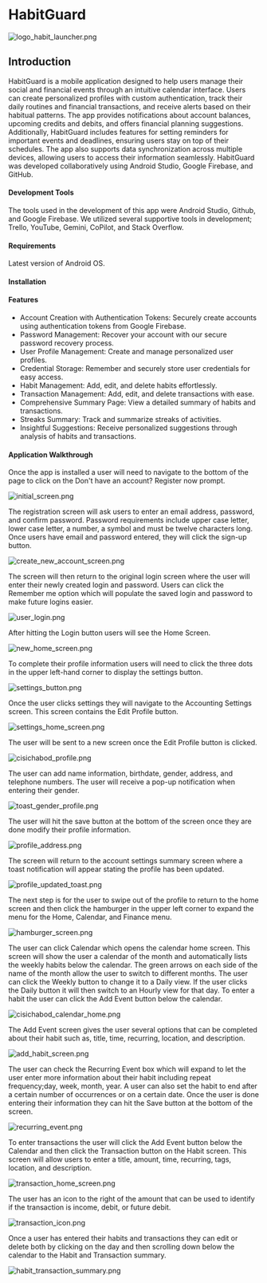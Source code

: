 # **HabitGuard**
![logo_habit_launcher.png](app/src/main/res/drawable/logo_habit_launcher.png)

## Introduction

HabitGuard is a mobile application designed to help users manage their social and financial events
through an intuitive calendar interface. Users can create personalized profiles with custom
authentication, track their daily routines and financial transactions, and receive alerts based on
their habitual patterns. The app provides notifications about account balances, upcoming credits
and debits, and offers financial planning suggestions. Additionally, HabitGuard includes features
for setting reminders for important events and deadlines, ensuring users stay on top of their 
schedules. The app also supports data synchronization across multiple devices, allowing users to
access their information seamlessly. HabitGuard was developed collaboratively using Android 
Studio, Google Firebase, and GitHub.

#### Development Tools
The tools used in the development of this app were Android Studio, Github, and Google Firebase. 
We utilized several supportive tools in development; Trello, YouTube, Gemini, CoPilot, and Stack
Overflow.

#### Requirements
   Latest version of Android OS.
#### Installation


#### Features
* Account Creation with Authentication Tokens: Securely create accounts using
authentication tokens from Google Firebase.
* Password Management: Recover your account with our secure password recovery process.
* User Profile Management: Create and manage personalized user profiles.
* Credential Storage: Remember and securely store user credentials for easy access.
* Habit Management: Add, edit, and delete habits effortlessly.
* Transaction Management: Add, edit, and delete transactions with ease.
* Comprehensive Summary Page: View a detailed summary of habits and transactions.
* Streaks Summary: Track and summarize streaks of activities.
* Insightful Suggestions: Receive personalized suggestions through analysis of habits
and transactions.

  
#### Application Walkthrough
Once the app is installed a user will need to navigate to the bottom of the page to click on the 
Don't have an account? Register now prompt.

![initial_screen.png](app/src/main/res/drawable/initial_screen.png)

The registration screen will ask users to enter an email address, password, and confirm password.
Password requirements include upper case letter, lower case letter, a number, a symbol and 
must be twelve characters long. Once users have email and password entered, they will click the
sign-up button.

![create_new_account_screen.png](app/src/main/res/drawable/create_new_account_screen.png)

The screen will then return to the original login screen where the user will enter their 
newly created login and password. Users can click the Remember me option which will populate 
the saved login and password to make future logins easier.

![user_login.png](app/src/main/res/drawable/user_login.png)

After hitting the Login button users will see the Home Screen.

![new_home_screen.png](app/src/main/res/drawable/new_home_screen.png)

To complete their profile information users will need to click the three dots in the 
upper left-hand corner to display the settings button.

![settings_button.png](app/src/main/res/drawable/settings_button.png)

Once the user clicks settings they will navigate to the Accounting Settings screen. This screen
contains the Edit Profile button.

![settings_home_screen.png](app/src/main/res/drawable/settings_home_screen.png)

The user will be sent to a new screen once the Edit Profile button is clicked.

![cisichabod_profile.png](app/src/main/res/drawable/cisichabod_profile.png)

The user can add name information, birthdate, gender, address, and telephone numbers. 
The user will receive a pop-up notification when entering their gender.

![toast_gender_profile.png](app/src/main/res/drawable/toast_gender_profile.png)

The user will hit the save button at the bottom of the screen once they are done
modify their profile information.

![profile_address.png](app/src/main/res/drawable/profile_address.png)

The screen will return to the account settings summary screen where a toast notification will appear
stating the profile has been updated.

![profile_updated_toast.png](app/src/main/res/drawable/profile_updated_toast.png)

The next step is for the user to swipe out of the profile to return to the home screen and then click 
the hamburger in the upper left corner to expand the menu for the Home, Calendar, and Finance menu.

![hamburger_screen.png](app/src/main/res/drawable/hamburger_screen.png)

The user can click Calendar which opens the calendar home screen. This screen will 
show the user a calendar of the month and automatically lists the weekly habits below
the calendar. The green arrows on each side of the name of the month allow the user to 
switch to different months. The user can click the Weekly button to change it to a Daily
view. If the user clicks the Daily button it will then switch to an Hourly view for that
day. To enter a habit the user can click the Add Event button below the calendar.

![cisichabod_calendar_home.png](app/src/main/res/drawable/cisichabod_calendar_home.png)

The Add Event screen gives the user several options that can be completed about their 
habit such as, title, time, recurring, location, and description.

![add_habit_screen.png](app/src/main/res/drawable/add_habit_screen.png)

The user can check the Recurring Event box which will expand to let the user enter more
information about their habit including repeat frequency;day, week, month, year. A user 
can also set the habit to end after a certain number of occurrences or on a certain date.
Once the user is done entering their information they can hit the Save button at the bottom
of the screen.

![recurring_event.png](app/src/main/res/drawable/recurring_event.png)

To enter transactions the user will click the Add Event button below the Calendar
and then click the Transaction button on the Habit screen. This screen will allow
users to enter a title, amount, time, recurring, tags, location, and description.

![transaction_home_screen.png](app/src/main/res/drawable/transaction_home_screen.png)

The user has an icon to the right of the amount that can be used to identify if the 
transaction is income, debit, or future debit.

![transaction_icon.png](app/src/main/res/drawable/transaction_icon.png)

Once a user has entered their habits and transactions they can edit or delete both by clicking
on the day and then scrolling down below the calendar to the Habit and Transaction
summary.

![habit_transaction_summary.png](app/src/main/res/drawable/habit_transaction_summary.png)




